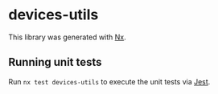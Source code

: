 # devices-utils

This library was generated with [Nx](https://nx.dev).

## Running unit tests

Run `nx test devices-utils` to execute the unit tests via [Jest](https://jestjs.io).

